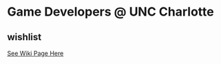 # Game Developers @ UNC Charlotte
## wishlist

[See Wiki Page Here](https://github.com/UNCCGameDevelopers/wishlist/wiki)
